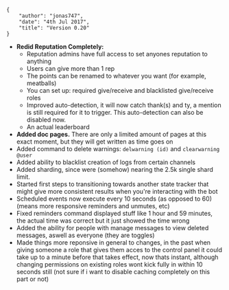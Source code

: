     {
        "author": "jonas747",
        "date": "4th Jul 2017",
        "title": "Version 0.20"
    }

 - **Redid Reputation Completely:**
     + Reputation admins have full access to set anyones reputation to anything
     + Users can give more than 1 rep
     + The points can be renamed to whatever you want (for example, meatballs)
     + You can set up: required give/receive and blacklisted give/receive roles
     + Improved auto-detection, it will now catch thank(s) and ty, a mention is still required for it to trigger. This auto-detection can also be disabled now.
     + An actual leaderboard
 - **Added doc pages.** There are only a limited amount of pages at this exact moment, but they will get written as time goes on
 - Added command to delete warnings: `delwarning (id)` and `clearwarning @user`
 - Added ability to blacklist creation of logs from certain channels
 - Added sharding, since were (somehow) nearing the 2.5k single shard limit.
 - Started first steps to transitioning towards another state tracker that might give more consistent results when you're interacting with the bot
 - Scheduled events now execute every 10 seconds (as opposed to 60) (means more responsive reminders and unmutes, etc)
 - Fixed reminders command displayed stuff like 1 hour and 59 minutes, the actual time was correct but it just showed the time wrong
 - Added the ability for people with manage messages to view deleted messages, aswell as everyone (they are toggles)
 - Made things more reponsive in general to changes, in the past when giving someone a role that gives them acces to the control panel it could take up to a minute before that takes effect, now thats instant, although changing permissions on existing roles wont kick fully in within 10 seconds still (not sure if i want to disable caching completely on this part or not)
